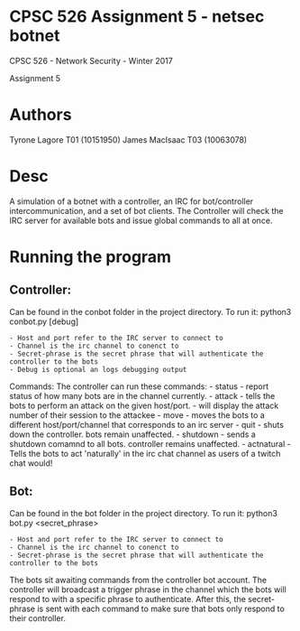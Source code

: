 # CPSC 526 Assignment 5 - netsec botnet

CPSC 526 - Network Security - Winter 2017

Assignment 5

# Authors

Tyrone Lagore T01 (10151950) James MacIsaac T03 (10063078)

# Desc

A simulation of a botnet with a controller, an IRC for bot/controller intercommunication, and a set of bot clients.
The Controller will check the IRC server for available bots and issue global commands to all at once.

# Running the program

## Controller:
  Can be found in the conbot folder in the project directory. To run it:
    python3 conbot.py <hostname> <port> <channel> <secret-phrase> [debug]
    
    - Host and port refer to the IRC server to connect to
    - Channel is the irc channel to conenct to
    - Secret-phrase is the secret phrase that will authenticate the controller to the bots
    - Debug is optional an logs debugging output
 
 Commands:
    The controller can run these commands:
    - status - report status of how many bots are in the channel currently.
    - attack <host> <port> - tells the bots to perform an attack on the given host/port. 
                           - will display the attack number of their session to the attackee 
    - move <host> <port> <channel> - moves the bots to a different host/port/channel that
                                      corresponds to an irc server
    - quit - shuts down the controller. bots remain unaffected.
    - shutdown - sends a shutdown comamnd to all bots. controller remains unaffected.
    - actnatural - Tells the bots to act 'naturally' in the irc chat channel as users
                    of a twitch chat would!
## Bot:
  Can be found in the bot folder in the project directory. To run it:
    python3 bot.py <hostname> <port> <channel> <secret_phrase>
    
    - Host and port refer to the IRC server to connect to
    - Channel is the irc channel to conenct to
    - Secret-phrase is the secret phrase that will authenticate the controller to the bots
    
  The bots sit awaiting commands from the controller bot account. The controller will broadcast
  a trigger phrase in the channel which the bots will respond to with a specific phrase to authenticate. 
  After this, the secret-phrase is sent with each command to make sure that bots only respond to their controller.

  
     
